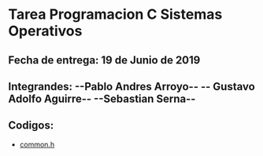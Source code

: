 # Tarea Programacion C Sistemas Operativos
## Fecha de entrega: 19 de Junio de 2019
## Integrandes: --Pablo Andres Arroyo-- -- Gustavo Adolfo Aguirre-- --Sebastian Serna--
## Codigos: 

* [common.h]([common.h)
